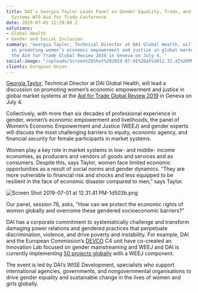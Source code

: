 ```yaml
---
title: DAI’s Georgia Taylor Leads Panel on Gender Equality, Trade, and Global Market
  Systems WTO Aid for Trade Conference
date: 2019-07-01 12:29:00 Z
solutions:
- Global Health
- Gender and Social Inclusion
summary: 'Georgia Taylor, Technical Director at DAI Global Health, will lead a discussion
  on promoting women’s economic empowerment and justice in global market systems at
  the Aid for Trade Global Review 2019 in Geneva on July 4. '
social-image: "/uploads/Screen%20Shot%202019-07-01%20at%2012.31.41%20PM.png"
clients: European Union
---
```


[Georgia Taylor](https://www.dai.com/who-we-are/our-team/georgia-taylor), Technical Director at DAI Global Health, will lead a discussion on promoting women’s economic empowerment and justice in global market systems at the [Aid for Trade Global Review 2019](https://www.wto.org/english/tratop_e/devel_e/a4t_e/gr19_e/gr19programme_e.htm) in Geneva on July 4. 

Collectively, with more than six decades of professional experience in gender, women’s economic empowerment and livelihoods, the panel of Women’s Economic Empowerment and Justice (WEEJ) and gender experts will discuss the most challenging barriers to equity, economic agency, and financial security for female participants in market systems. 

Women play a key role in market systems in low- and middle- income economies, as producers and vendors of goods and services and as consumers. Despite this, says Taylor, women face limited economic opportunities as a result of social norms and gender dynamics. “They are more vulnerable to financial risk and shocks and less equipped to be resilient in the face of economic disaster compared to men,” says Taylor.

![Screen Shot 2019-07-01 at 12.31.41 PM-1d503b.png](/uploads/Screen%20Shot%202019-07-01%20at%2012.31.41%20PM-1d503b.png)

Our panel, session 76, asks, “How can we protect the economic rights of women globally and overcome these gendered socioeconomic barriers?” 

DAI has a corporate commitment to systematically challenge and transform damaging power relations and gendered practices that perpetuate discrimination, violence, and drive poverty and instability. For example, DAI and the European Commission’s [DEVCO](https://ec.europa.eu/europeaid/general_en) C4 unit have co-created an Innovation Lab focused on gender mainstreaming and WEEJ and DAI is currently implementing [50 projects globally](https://www.dai.com/our-work/solutions/economic-growth-solutions/gender) with a WEEJ component. 

The event is led by DAI’s WISE Development, specialists who support international agencies, governments, and nongovernmental organisations to drive gender equality and sustainable change in the lives of women and girls globally.